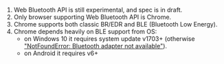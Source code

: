 1. Web Bluetooth API is still experimental, and spec is in draft.
2. Only browser supporting Web Bluetooth API is Chrome.
3. Chrome supports both classic BR/EDR and BLE (Bluetooth Low Energy).
4. Chrome depends heavily on BLE support from OS:
    - on Windows 10 it requires system update v1703+ (otherwise ["NotFoundError: Bluetooth adapter not available"](https://bugs.chromium.org/p/chromium/issues/detail?id=945182)).
    - on Android it requires v6+